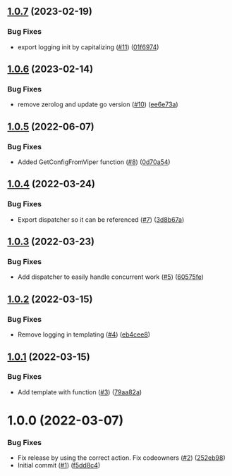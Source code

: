 ## [1.0.7](https://github.com/catalystsquad/app-utils-go/compare/v1.0.6...v1.0.7) (2023-02-19)


### Bug Fixes

* export logging init by capitalizing ([#11](https://github.com/catalystsquad/app-utils-go/issues/11)) ([01f6974](https://github.com/catalystsquad/app-utils-go/commit/01f69744dd4d5470d0f122b119905909520df991))

## [1.0.6](https://github.com/catalystsquad/app-utils-go/compare/v1.0.5...v1.0.6) (2023-02-14)


### Bug Fixes

* remove zerolog and update go version ([#10](https://github.com/catalystsquad/app-utils-go/issues/10)) ([ee6e73a](https://github.com/catalystsquad/app-utils-go/commit/ee6e73aae3c891abc99752ef19f7efb23f10cb47))

## [1.0.5](https://github.com/catalystsquad/app-utils-go/compare/v1.0.4...v1.0.5) (2022-06-07)


### Bug Fixes

* Added GetConfigFromViper function ([#8](https://github.com/catalystsquad/app-utils-go/issues/8)) ([0d70a54](https://github.com/catalystsquad/app-utils-go/commit/0d70a54e32e94271321a0efbcf701816c7bd4066))

## [1.0.4](https://github.com/catalystsquad/app-utils-go/compare/v1.0.3...v1.0.4) (2022-03-24)


### Bug Fixes

* Export dispatcher so it can be referenced ([#7](https://github.com/catalystsquad/app-utils-go/issues/7)) ([3d8b67a](https://github.com/catalystsquad/app-utils-go/commit/3d8b67a1365c75df2213ba85bd246d6a9c56668a))

## [1.0.3](https://github.com/catalystsquad/app-utils-go/compare/v1.0.2...v1.0.3) (2022-03-23)


### Bug Fixes

* Add dispatcher to easily handle concurrent work ([#5](https://github.com/catalystsquad/app-utils-go/issues/5)) ([60575fe](https://github.com/catalystsquad/app-utils-go/commit/60575fec78a9f539d97fd1c04626a6fa7c9f7652))

## [1.0.2](https://github.com/catalystsquad/app-utils-go/compare/v1.0.1...v1.0.2) (2022-03-15)


### Bug Fixes

* Remove logging in templating ([#4](https://github.com/catalystsquad/app-utils-go/issues/4)) ([eb4cee8](https://github.com/catalystsquad/app-utils-go/commit/eb4cee85deedee0f707e8a49ea688eaa17e56cb7))

## [1.0.1](https://github.com/catalystsquad/app-utils-go/compare/v1.0.0...v1.0.1) (2022-03-15)


### Bug Fixes

* Add template with function ([#3](https://github.com/catalystsquad/app-utils-go/issues/3)) ([79aa82a](https://github.com/catalystsquad/app-utils-go/commit/79aa82af3dfa1afd3633e84c367ac6af382da603))

# 1.0.0 (2022-03-07)


### Bug Fixes

* Fix release by using the correct action. Fix codeowners ([#2](https://github.com/catalystsquad/app-utils-go/issues/2)) ([252eb98](https://github.com/catalystsquad/app-utils-go/commit/252eb983a59a2ffff3b6ef43fe4a5868bf714955))
* Initial commit ([#1](https://github.com/catalystsquad/app-utils-go/issues/1)) ([f5dd8c4](https://github.com/catalystsquad/app-utils-go/commit/f5dd8c46609c341cd022e067357faf17be9b86ce))
